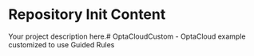Repository Init Content
=======================

Your project description here.# OptaCloudCustom - OptaCloud example customized to use Guided Rules
